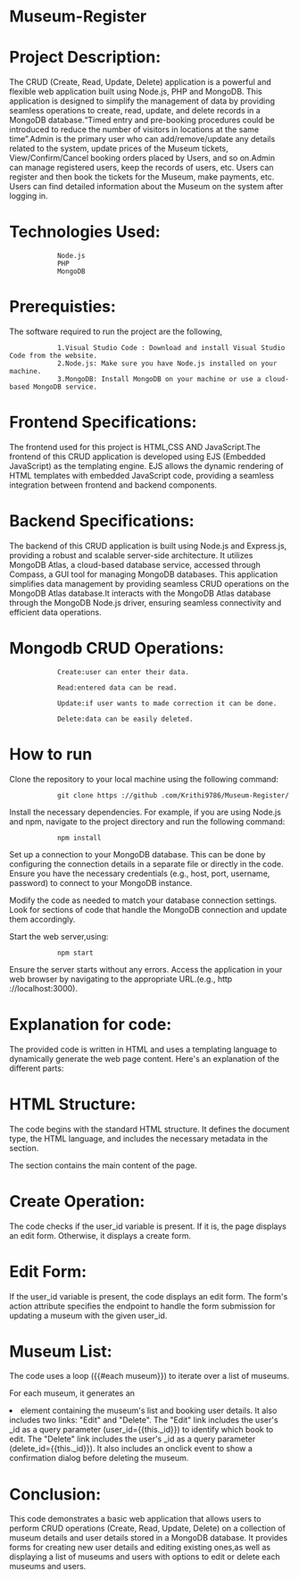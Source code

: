 # Museum-Register
# Project Description:
The CRUD (Create, Read, Update, Delete) application is a powerful and flexible web application built using Node.js, PHP and MongoDB. This application is designed to simplify the management of data by providing seamless operations to create, read, update, and delete records in a MongoDB database.“Timed entry and pre-booking procedures could be introduced to reduce the number of visitors in locations at the same time”.Admin is the primary user who can add/remove/update any details related to the system, update prices of the Museum tickets, View/Confirm/Cancel booking orders placed by Users, and so on.Admin can manage registered users, keep the records of users, etc.
Users can register and then book the tickets for the Museum, make payments, etc. Users can find detailed information about the Museum on the system after logging in.

# Technologies Used:
                Node.js
                PHP
                MongoDB 
                
# Prerequisties:
The software required to run the project are the following,

                1.Visual Studio Code : Download and install Visual Studio Code from the website.
                2.Node.js: Make sure you have Node.js installed on your machine.
                3.MongoDB: Install MongoDB on your machine or use a cloud-based MongoDB service.
                              
# Frontend Specifications:  
The frontend used for this project is HTML,CSS AND JavaScript.The frontend of this CRUD application is developed using EJS (Embedded JavaScript) as the templating engine. EJS  allows the dynamic rendering of HTML templates with embedded JavaScript code, providing a seamless integration between frontend and backend components.

# Backend Specifications:
The backend of this CRUD application is built using Node.js and Express.js, providing a robust and scalable server-side architecture. It utilizes MongoDB Atlas, a cloud-based database service, accessed through Compass, a GUI tool for managing MongoDB databases. This application simplifies data management by providing seamless CRUD operations on the MongoDB Atlas database.It interacts with the MongoDB Atlas database through the MongoDB Node.js driver, ensuring seamless connectivity and efficient data operations.

# Mongodb CRUD Operations:

                Create:user can enter their data.
             
                Read:entered data can be read.
             
                Update:if user wants to made correction it can be done.
             
                Delete:data can be easily deleted.
                         
 # How to run
 Clone the repository to your local machine using the following command:
 
                git clone https ://github .com/Krithi9786/Museum-Register/
                
 Install the necessary dependencies. For example, if you are using Node.js and npm, navigate to the project directory and run the following command:    
          
                npm install
                
  Set up a connection to your MongoDB database. This can be done by configuring the connection details in a separate file or directly in the code. Ensure you have the         necessary credentials (e.g., host, port, username, password) to connect to your MongoDB instance.

  Modify the code as needed to match your database connection settings. Look for sections of code that handle the MongoDB connection and update them accordingly.

  Start the web server,using:

                npm start
                
  Ensure the server starts without any errors. Access the application in your web browser by navigating to the appropriate URL.(e.g., http ://localhost:3000).
# Explanation for code:
  The provided code is written in HTML and uses a templating language to dynamically generate the web page content. Here's an explanation of the different parts:

# HTML Structure:
  The code begins with the standard HTML structure. It defines the document type, the HTML language, and includes the necessary metadata in the <head> section.

  The <body> section contains the main content of the page.

# Create Operation:
  The code checks if the user_id variable is present. If it is, the page displays an edit form. Otherwise, it displays a create form.

# Edit Form:
  If the user_id variable is present, the code displays an edit form. The form's action attribute specifies the endpoint to handle the form submission for updating a museum with the given user_id.

# Museum List:
  The code uses a loop ({{#each museum}}) to iterate over a list of museums.

  For each museum, it generates an <li> element containing the museum's list and booking user details. It also includes two links: "Edit" and "Delete". The "Edit" link       includes the user's _id as a query parameter (user_id={{this._id}}) to identify which book to edit. The "Delete" link includes the user's _id as a query parameter           (delete_id={{this._id}}). It also includes an onclick event to show a confirmation dialog before deleting the museum.

# Conclusion:
  This code demonstrates a basic web application that allows users to perform CRUD operations (Create, Read, Update, Delete) on a collection of museum details and user       details stored in a MongoDB database. It provides forms for creating new user details and editing existing ones,as well as displaying a list of museums and users with       options to edit or delete each museums and users.










